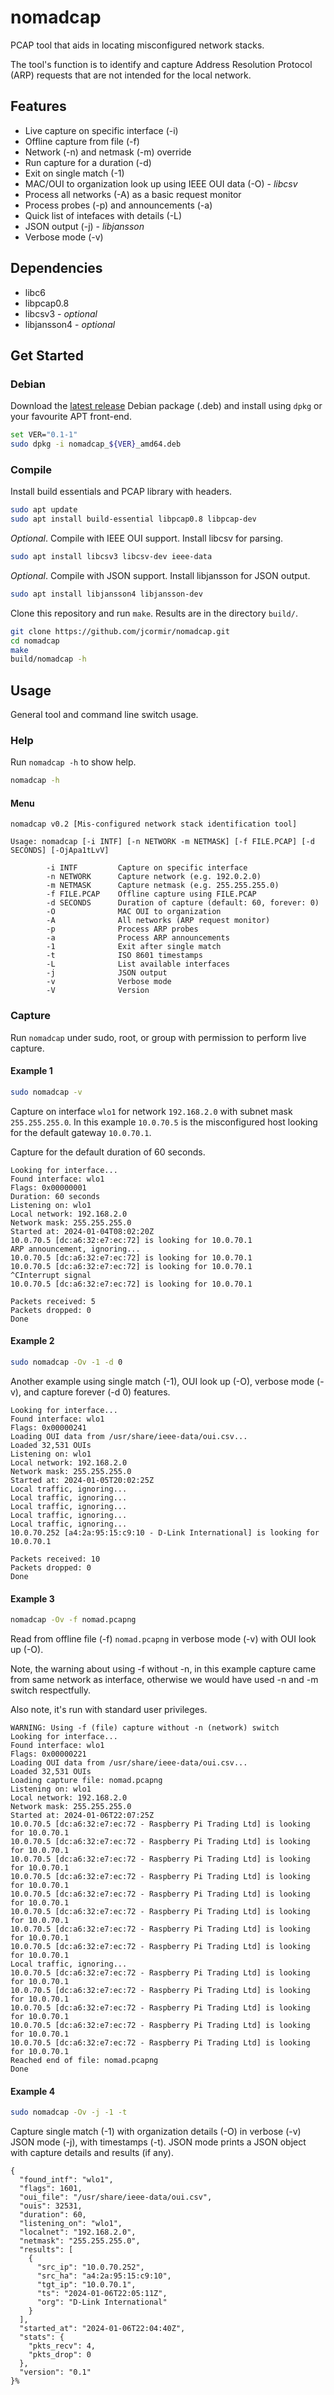 # nomadcap

PCAP tool that aids in locating misconfigured network stacks.

The tool's function is to identify and capture Address Resolution Protocol (ARP)
requests that are not intended for the local network.

## Features

- Live capture on specific interface (-i)
- Offline capture from file (-f)
- Network (-n) and netmask (-m) override
- Run capture for a duration (-d)
- Exit on single match (-1)
- MAC/OUI to organization look up using IEEE OUI data (-O) - *libcsv*
- Process all networks (-A) as a basic request monitor
- Process probes (-p) and announcements (-a)
- Quick list of intefaces with details (-L)
- JSON output (-j) - *libjansson*
- Verbose mode (-v)

## Dependencies

- libc6
- libpcap0.8
- libcsv3 - *optional*
- libjansson4 - *optional*

## Get Started

### Debian

Download the [latest release](https://github.com/jcormir/nomadcap/releases/latest) Debian package (.deb) and
install using `dpkg` or your favourite APT front-end.

```bash
set VER="0.1-1"
sudo dpkg -i nomadcap_${VER}_amd64.deb
```

### Compile

Install build essentials and PCAP library with headers.

```bash
sudo apt update
sudo apt install build-essential libpcap0.8 libpcap-dev
```

*Optional*. Compile with IEEE OUI support. Install libcsv for parsing.

```bash
sudo apt install libcsv3 libcsv-dev ieee-data
```

*Optional*. Compile with JSON support. Install libjansson for JSON output.

```bash
sudo apt install libjansson4 libjansson-dev
```

Clone this repository and run `make`. Results are in the directory `build/`.

```bash
git clone https://github.com/jcormir/nomadcap.git
cd nomadcap
make
build/nomadcap -h
```

## Usage

General tool and command line switch usage.

### Help

Run `nomadcap -h` to show help.

```bash
nomadcap -h
```

#### Menu

```text
nomadcap v0.2 [Mis-configured network stack identification tool]

Usage: nomadcap [-i INTF] [-n NETWORK -m NETMASK] [-f FILE.PCAP] [-d SECONDS] [-OjApa1tLvV]

        -i INTF         Capture on specific interface
        -n NETWORK      Capture network (e.g. 192.0.2.0)
        -m NETMASK      Capture netmask (e.g. 255.255.255.0)
        -f FILE.PCAP    Offline capture using FILE.PCAP
        -d SECONDS      Duration of capture (default: 60, forever: 0)
        -O              MAC OUI to organization
        -A              All networks (ARP request monitor)
        -p              Process ARP probes
        -a              Process ARP announcements
        -1              Exit after single match
        -t              ISO 8601 timestamps
        -L              List available interfaces
        -j              JSON output
        -v              Verbose mode
        -V              Version
```

### Capture

Run `nomadcap` under sudo, root, or group with permission to perform live capture.

#### Example 1

```bash
sudo nomadcap -v
```

Capture on interface `wlo1` for network `192.168.2.0` with subnet mask `255.255.255.0`.
In this example `10.0.70.5` is the misconfigured host looking for the default gateway `10.0.70.1`.

Capture for the default duration of 60 seconds.

```text
Looking for interface...
Found interface: wlo1
Flags: 0x00000001
Duration: 60 seconds
Listening on: wlo1
Local network: 192.168.2.0
Network mask: 255.255.255.0
Started at: 2024-01-04T08:02:20Z
10.0.70.5 [dc:a6:32:e7:ec:72] is looking for 10.0.70.1
ARP announcement, ignoring...
10.0.70.5 [dc:a6:32:e7:ec:72] is looking for 10.0.70.1
10.0.70.5 [dc:a6:32:e7:ec:72] is looking for 10.0.70.1
^CInterrupt signal
10.0.70.5 [dc:a6:32:e7:ec:72] is looking for 10.0.70.1

Packets received: 5
Packets dropped: 0
Done
```

#### Example 2

```bash
sudo nomadcap -Ov -1 -d 0
```

Another example using single match (-1), OUI look up (-O), verbose mode (-v), and
capture forever (-d 0) features.

```text
Looking for interface...
Found interface: wlo1
Flags: 0x00000241
Loading OUI data from /usr/share/ieee-data/oui.csv...
Loaded 32,531 OUIs
Listening on: wlo1
Local network: 192.168.2.0
Network mask: 255.255.255.0
Started at: 2024-01-05T20:02:25Z
Local traffic, ignoring...
Local traffic, ignoring...
Local traffic, ignoring...
Local traffic, ignoring...
Local traffic, ignoring...
10.0.70.252 [a4:2a:95:15:c9:10 - D-Link International] is looking for 10.0.70.1

Packets received: 10
Packets dropped: 0
Done
```

#### Example 3

```bash
nomadcap -Ov -f nomad.pcapng
```

Read from offline file (-f) `nomad.pcapng` in verbose mode (-v) with OUI look up (-O).

Note, the warning about using -f without -n, in this example capture came from same network
as interface, otherwise we would have used -n and -m switch respectfully.

Also note, it's run with standard user privileges.

```text
WARNING: Using -f (file) capture without -n (network) switch
Looking for interface...
Found interface: wlo1
Flags: 0x00000221
Loading OUI data from /usr/share/ieee-data/oui.csv...
Loaded 32,531 OUIs
Loading capture file: nomad.pcapng
Listening on: wlo1
Local network: 192.168.2.0
Network mask: 255.255.255.0
Started at: 2024-01-06T22:07:25Z
10.0.70.5 [dc:a6:32:e7:ec:72 - Raspberry Pi Trading Ltd] is looking for 10.0.70.1
10.0.70.5 [dc:a6:32:e7:ec:72 - Raspberry Pi Trading Ltd] is looking for 10.0.70.1
10.0.70.5 [dc:a6:32:e7:ec:72 - Raspberry Pi Trading Ltd] is looking for 10.0.70.1
10.0.70.5 [dc:a6:32:e7:ec:72 - Raspberry Pi Trading Ltd] is looking for 10.0.70.1
10.0.70.5 [dc:a6:32:e7:ec:72 - Raspberry Pi Trading Ltd] is looking for 10.0.70.1
10.0.70.5 [dc:a6:32:e7:ec:72 - Raspberry Pi Trading Ltd] is looking for 10.0.70.1
10.0.70.5 [dc:a6:32:e7:ec:72 - Raspberry Pi Trading Ltd] is looking for 10.0.70.1
10.0.70.5 [dc:a6:32:e7:ec:72 - Raspberry Pi Trading Ltd] is looking for 10.0.70.1
Local traffic, ignoring...
10.0.70.5 [dc:a6:32:e7:ec:72 - Raspberry Pi Trading Ltd] is looking for 10.0.70.1
10.0.70.5 [dc:a6:32:e7:ec:72 - Raspberry Pi Trading Ltd] is looking for 10.0.70.1
10.0.70.5 [dc:a6:32:e7:ec:72 - Raspberry Pi Trading Ltd] is looking for 10.0.70.1
10.0.70.5 [dc:a6:32:e7:ec:72 - Raspberry Pi Trading Ltd] is looking for 10.0.70.1
10.0.70.5 [dc:a6:32:e7:ec:72 - Raspberry Pi Trading Ltd] is looking for 10.0.70.1
Reached end of file: nomad.pcapng
Done
```
#### Example 4

```bash
sudo nomadcap -Ov -j -1 -t
```

Capture single match (-1) with organization details (-O) in verbose (-v) JSON mode (-j), with
timestamps (-t). JSON mode prints a JSON object with capture details and results (if any).

```text
{
  "found_intf": "wlo1",
  "flags": 1601,
  "oui_file": "/usr/share/ieee-data/oui.csv",
  "ouis": 32531,
  "duration": 60,
  "listening_on": "wlo1",
  "localnet": "192.168.2.0",
  "netmask": "255.255.255.0",
  "results": [
    {
      "src_ip": "10.0.70.252",
      "src_ha": "a4:2a:95:15:c9:10",
      "tgt_ip": "10.0.70.1",
      "ts": "2024-01-06T22:05:11Z",
      "org": "D-Link International"
    }
  ],
  "started_at": "2024-01-06T22:04:40Z",
  "stats": {
    "pkts_recv": 4,
    "pkts_drop": 0
  },
  "version": "0.1"
}%
```
